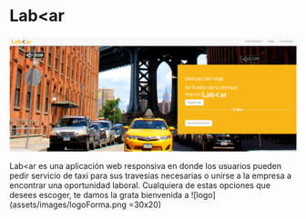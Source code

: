 # Lab<ar
  
  ![web-ver](assets/readme/web-ver.png)

Lab<ar es una aplicación web responsiva en donde los usuarios pueden pedir servicio de taxi para sus travesias necesarias o unirse a la empresa a encontrar una oportunidad laboral. Cualquiera de estas opciones que desees escoger, te damos la grata bienvenida a ![logo](assets/images/logoForma.png =30x20)
